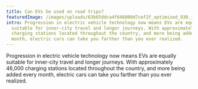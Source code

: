 ```yaml
---
title: Can EVs be used on road trips?
featuredImage: /images/uploads/63b65ddca4f646000d7cef2f_optimized_930.jpg
intro: Progression in electric vehicle technology now means EVs are equally
  suitable for inner-city travel and longer journeys. With approximately 46,000
  charging stations located throughout the country, and more being added every
  month, electric cars can take you farther than you ever realized.
---
```

Progression in electric vehicle technology now means EVs are equally suitable for inner-city travel and longer journeys. With approximately 46,000 charging stations located throughout the country, and more being added every month, electric cars can take you farther than you ever realized.